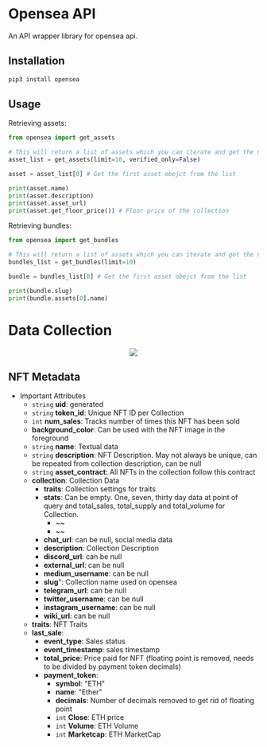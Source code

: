 # Opensea API

An API wrapper library for opensea api.

## Installation

```bash
pip3 install opensea
```

## Usage

Retrieving assets:

```python
from opensea import get_assets

# This will return a list of assets which you can iterate and get the needed data
asset_list = get_assets(limit=10, verified_only=False)

asset = asset_list[0] # Get the first asset obejct from the list

print(asset.name)
print(asset.description)
print(asset.asset_url)
print(asset.get_floor_price()) # Floor price of the collection
```

Retrieving bundles:

```python
from opensea import get_bundles

# This will return a list of assets which you can iterate and get the needed data
bundles_list = get_bundles(limit=10)

bundle = bundles_list[0] # Get the first asset obejct from the list

print(bundle.slug)
print(bundle.assets[0].name)
```
# Data Collection

<p align="center">
  <img src="https://github.com/Cawinchan/project_numpie/blob/main/data/NFT_Data_Collection_update.png">
</p>

## NFT Metadata

- Important Attributes
    - `string` **uid**: generated
    - `string` **token_id**: Unique NFT ID per Collection
    - `int` **num_sales**: Tracks number of times this NFT has been sold
    - **background_color**: Can be used with the NFT image in the foreground
    - `string` **name**: Textual data
    - `string` **description**: NFT Description. May not always be unique, can be repeated from collection description, can be null
    - `string` **asset_contract**: All NFTs in the collection follow this contract 
    - **collection**: Collection Data
      - **traits**: Collection settings for traits
      - **stats**: Can be empty. One, seven, thirty day data at point of query and total_sales, total_supply and total_volume for Collection.
        - ~~
        - ~~
      - **chat_url**: can be null, social media data
      - **description**: Collection Description
      - **discord_url**: can be null
      - **external_url**: can be null
      - **medium_username**: can be null
      - **slug**": Collection name used on opensea
      - **telegram_url**: can be null
      - **twitter_username**: can be null
      - **instagram_username**: can be null
      - **wiki_url**: can be null
    - **traits**: NFT Traits 
    - **last_sale**:
        - **event_type**: Sales status 
        - **event_timestamp**: sales timestamp
        - **total_price**: Price paid for NFT (floating point is removed, needs to be divided by payment token decimals)
        - **payment_token**: 
          - **symbol**: "ETH"
          - **name**: "Ether"
          - **decimals**: Number of decimals removed to get rid of floating point
          - `int` **Close**: ETH price 
          - `int` **Volume**: ETH Volume
          - `int` **Marketcap**: ETH MarketCap
